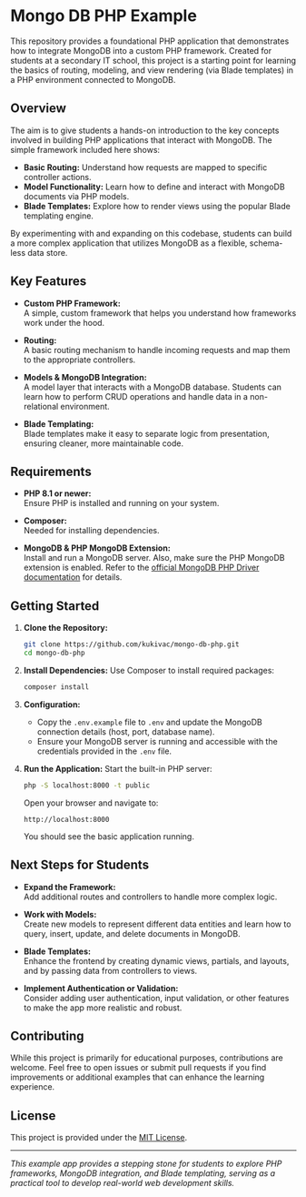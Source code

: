 # Mongo DB PHP Example

This repository provides a foundational PHP application that demonstrates how to integrate MongoDB into a custom PHP framework. Created for students at a secondary IT school, this project is a starting point for learning the basics of routing, modeling, and view rendering (via Blade templates) in a PHP environment connected to MongoDB.

## Overview

The aim is to give students a hands-on introduction to the key concepts involved in building PHP applications that interact with MongoDB. The simple framework included here shows:

- **Basic Routing:** Understand how requests are mapped to specific controller actions.
- **Model Functionality:** Learn how to define and interact with MongoDB documents via PHP models.
- **Blade Templates:** Explore how to render views using the popular Blade templating engine.

By experimenting with and expanding on this codebase, students can build a more complex application that utilizes MongoDB as a flexible, schema-less data store.

## Key Features

- **Custom PHP Framework:**  
  A simple, custom framework that helps you understand how frameworks work under the hood.
  
- **Routing:**  
  A basic routing mechanism to handle incoming requests and map them to the appropriate controllers.
  
- **Models & MongoDB Integration:**  
  A model layer that interacts with a MongoDB database. Students can learn how to perform CRUD operations and handle data in a non-relational environment.
  
- **Blade Templating:**  
  Blade templates make it easy to separate logic from presentation, ensuring cleaner, more maintainable code.

## Requirements

- **PHP 8.1 or newer:**  
  Ensure PHP is installed and running on your system.
  
- **Composer:**  
  Needed for installing dependencies.
  
- **MongoDB & PHP MongoDB Extension:**  
  Install and run a MongoDB server. Also, make sure the PHP MongoDB extension is enabled. Refer to the [official MongoDB PHP Driver documentation](https://www.mongodb.com/docs/drivers/php/) for details.

## Getting Started

1. **Clone the Repository:**
   ```bash
   git clone https://github.com/kukivac/mongo-db-php.git
   cd mongo-db-php
   ```

2. **Install Dependencies:**
   Use Composer to install required packages:
   ```bash
   composer install
   ```

3. **Configuration:**
   - Copy the `.env.example` file to `.env` and update the MongoDB connection details (host, port, database name).
   - Ensure your MongoDB server is running and accessible with the credentials provided in the `.env` file.

4. **Run the Application:**
   Start the built-in PHP server:
   ```bash
   php -S localhost:8000 -t public
   ```
   
   Open your browser and navigate to:
   ```
   http://localhost:8000
   ```

   You should see the basic application running.

## Next Steps for Students

- **Expand the Framework:**  
  Add additional routes and controllers to handle more complex logic.
  
- **Work with Models:**  
  Create new models to represent different data entities and learn how to query, insert, update, and delete documents in MongoDB.
  
- **Blade Templates:**  
  Enhance the frontend by creating dynamic views, partials, and layouts, and by passing data from controllers to views.

- **Implement Authentication or Validation:**  
  Consider adding user authentication, input validation, or other features to make the app more realistic and robust.

## Contributing

While this project is primarily for educational purposes, contributions are welcome. Feel free to open issues or submit pull requests if you find improvements or additional examples that can enhance the learning experience.

## License

This project is provided under the [MIT License](LICENSE).

---

*This example app provides a stepping stone for students to explore PHP frameworks, MongoDB integration, and Blade templating, serving as a practical tool to develop real-world web development skills.*  
